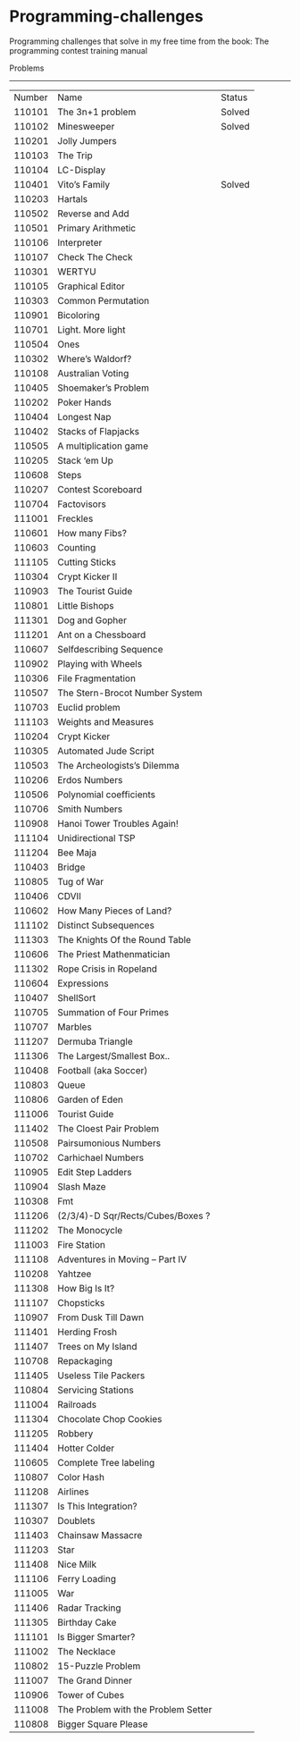 Programming-challenges
======================

Programming challenges that solve in my free time from the book: The programming contest training manual

Problems
________

<table>
   <tr>
      <td>Number</td>
      <td>Name</td>
      <td>Status</td>
   </tr>
   <tr>
      <td>110101</td>
      <td>The 3n+1 problem</td>
      <td>Solved</td>
   </tr>
   <tr>
      <td>110102</td>
      <td>Minesweeper</td>
      <td>Solved</td>
   </tr>
   <tr>
      <td>110201</td>
      <td>Jolly Jumpers</td>
      <td></td>
   </tr>
   <tr>
      <td>110103</td>
      <td>The Trip</td>
      <td></td>
   </tr>
   <tr>
      <td>110104</td>
      <td>LC-Display</td>
      <td></td>
   </tr>
   <tr>
      <td>110401</td>
      <td>Vito’s Family</td>
      <td>Solved</td>
   </tr>
   <tr>
      <td>110203</td>
      <td>Hartals</td>
      <td></td>
   </tr>
   <tr>
      <td>110502</td>
      <td>Reverse and Add</td>
      <td></td>
   </tr>
   <tr>
      <td>110501</td>
      <td>Primary Arithmetic</td>
      <td></td>
   </tr>
   <tr>
      <td>110106</td>
      <td>Interpreter</td>
      <td></td>
   </tr>
   <tr>
      <td>110107</td>
      <td>Check The Check</td>
      <td></td>
   </tr>
   <tr>
      <td>110301</td>
      <td>WERTYU</td>
      <td></td>
   </tr>
   <tr>
      <td>110105</td>
      <td>Graphical Editor</td>
      <td></td>
   </tr>
   <tr>
      <td>110303</td>
      <td>Common Permutation</td>
      <td></td>
   </tr>
   <tr>
      <td>110901</td>
      <td>Bicoloring</td>
      <td></td>
   </tr>
   <tr>
      <td>110701</td>
      <td>Light. More light</td>
      <td></td>
   </tr>
   <tr>
      <td>110504</td>
      <td>Ones</td>
      <td></td>
   </tr>
   <tr>
      <td>110302</td>
      <td>Where’s Waldorf?</td>
      <td></td>
   </tr>
   <tr>
      <td>110108</td>
      <td>Australian Voting</td>
      <td></td>
   </tr>
   <tr>
      <td>110405</td>
      <td>Shoemaker’s Problem</td>
      <td></td>
   </tr>
   <tr>
      <td>110202</td>
      <td>Poker Hands</td>
      <td></td>
   </tr>
   <tr>
      <td>110404</td>
      <td>Longest Nap</td>
      <td></td>
   </tr>
   <tr>
      <td>110402</td>
      <td>Stacks of Flapjacks</td>
      <td></td>
   </tr>
   <tr>
      <td>110505</td>
      <td>A multiplication game</td>
      <td></td>
   </tr>
   <tr>
      <td>110205</td>
      <td>Stack ‘em Up</td>
      <td></td>
   </tr>
   <tr>
      <td>110608</td>
      <td>Steps</td>
      <td></td>
   </tr>
   <tr>
      <td>110207</td>
      <td>Contest Scoreboard</td>
      <td></td>
   </tr>
   <tr>
      <td>110704</td>
      <td>Factovisors</td>
      <td></td>
   </tr>
   <tr>
      <td>111001</td>
      <td>Freckles</td>
      <td></td>
   </tr>
   <tr>
      <td>110601</td>
      <td>How many Fibs?</td>
      <td></td>
   </tr>
   <tr>
      <td>110603</td>
      <td>Counting</td>
      <td></td>
   </tr>
   <tr>
      <td>111105</td>
      <td>Cutting Sticks</td>
      <td></td>
   </tr>
   <tr>
      <td>110304</td>
      <td>Crypt Kicker II</td>
      <td></td>
   </tr>
   <tr>
      <td>110903</td>
      <td>The Tourist Guide</td>
      <td></td>
   </tr>
   <tr>
      <td>110801</td>
      <td>Little Bishops</td>
      <td></td>
   </tr>
   <tr>
      <td>111301</td>
      <td>Dog and Gopher</td>
      <td></td>
   </tr>
   <tr>
      <td>111201</td>
      <td>Ant on a Chessboard</td>
      <td></td>
   </tr>
   <tr>
      <td>110607</td>
      <td>Selfdescribing Sequence</td>
      <td></td>
   </tr>
   <tr>
      <td>110902</td>
      <td>Playing with Wheels</td>
      <td></td>
   </tr>
   <tr>
      <td>110306</td>
      <td>File Fragmentation</td>
      <td></td>
   </tr>
   <tr>
      <td>110507</td>
      <td>The Stern-Brocot Number System</td>
      <td></td>
   </tr>
   <tr>
      <td>110703</td>
      <td>Euclid problem</td>
      <td></td>
   </tr>
   <tr>
      <td>111103</td>
      <td>Weights and Measures</td>
      <td></td>
   </tr>
   <tr>
      <td>110204</td>
      <td>Crypt Kicker</td>
      <td></td>
   </tr>
   <tr>
      <td>110305</td>
      <td>Automated Jude Script</td>
      <td></td>
   </tr>
   <tr>
      <td>110503</td>
      <td>The Archeologists’s Dilemma</td>
      <td></td>
   </tr>
   <tr>
      <td>110206</td>
      <td>Erdos Numbers</td>
      <td></td>
   </tr>
   <tr>
      <td>110506</td>
      <td>Polynomial coefficients</td>
      <td></td>
   </tr>
   <tr>
      <td>110706</td>
      <td>Smith Numbers</td>
      <td></td>
   </tr>
   <tr>
      <td>110908</td>
      <td>Hanoi Tower Troubles Again!</td>
      <td></td>
   </tr>
   <tr>
      <td>111104</td>
      <td>Unidirectional TSP</td>
      <td></td>
   </tr>
   <tr>
      <td>111204</td>
      <td>Bee Maja</td>
      <td></td>
   </tr>
   <tr>
      <td>110403</td>
      <td>Bridge</td>
      <td></td>
   </tr>
   <tr>
      <td>110805</td>
      <td>Tug of War</td>
      <td></td>
   </tr>
   <tr>
      <td>110406</td>
      <td>CDVII</td>
      <td></td>
   </tr>
   <tr>
      <td>110602</td>
      <td>How Many Pieces of Land?</td>
      <td></td>
   </tr>
   <tr>
      <td>111102</td>
      <td>Distinct Subsequences</td>
      <td></td>
   </tr>
   <tr>
      <td>111303</td>
      <td>The Knights Of the Round Table</td>
      <td></td>
   </tr>
   <tr>
      <td>110606</td>
      <td>The Priest Mathenmatician</td>
      <td></td>
   </tr>
   <tr>
      <td>111302</td>
      <td>Rope Crisis in Ropeland</td>
      <td></td>
   </tr>
   <tr>
      <td>110604</td>
      <td>Expressions</td>
      <td></td>
   </tr>
   <tr>
      <td>110407</td>
      <td>ShellSort</td>
      <td></td>
   </tr>
   <tr>
      <td>110705</td>
      <td>Summation of Four Primes</td>
      <td></td>
   </tr>
   <tr>
      <td>110707</td>
      <td>Marbles</td>
      <td></td>
   </tr>
   <tr>
      <td>111207</td>
      <td>Dermuba Triangle</td>
      <td></td>
   </tr>
   <tr>
      <td>111306</td>
      <td>The Largest/Smallest Box..</td>
      <td></td>
   </tr>
   <tr>
      <td>110408</td>
      <td>Football (aka Soccer)</td>
      <td></td>
   </tr>
   <tr>
      <td>110803</td>
      <td>Queue</td>
      <td></td>
   </tr>
   <tr>
      <td>110806</td>
      <td>Garden of Eden</td>
      <td></td>
   </tr>
   <tr>
      <td>111006</td>
      <td>Tourist Guide</td>
      <td></td>
   </tr>
   <tr>
      <td>111402</td>
      <td>The Cloest Pair Problem</td>
      <td></td>
   </tr>
   <tr>
      <td>110508</td>
      <td>Pairsumonious Numbers</td>
      <td></td>
   </tr>
   <tr>
      <td>110702</td>
      <td>Carhichael Numbers</td>
      <td></td>
   </tr>
   <tr>
      <td>110905</td>
      <td>Edit Step Ladders</td>
      <td></td>
   </tr>
   <tr>
      <td>110904</td>
      <td>Slash Maze</td>
      <td></td>
   </tr>
   <tr>
      <td>110308</td>
      <td>Fmt</td>
      <td></td>
   </tr>
   <tr>
      <td>111206</td>
      <td>(2/3/4)-D Sqr/Rects/Cubes/Boxes ?</td>
      <td></td>
   </tr>
   <tr>
      <td>111202</td>
      <td>The Monocycle</td>
      <td></td>
   </tr>
   <tr>
      <td>111003</td>
      <td>Fire Station</td>
      <td></td>
   </tr>
   <tr>
      <td>111108</td>
      <td>Adventures in Moving – Part IV</td>
      <td></td>
   </tr>
   <tr>
      <td>110208</td>
      <td>Yahtzee</td>
      <td></td>
   </tr>
   <tr>
      <td>111308</td>
      <td>How Big Is It?</td>
      <td></td>
   </tr>
   <tr>
      <td>111107</td>
      <td>Chopsticks</td>
      <td></td>
   </tr>
   <tr>
      <td>110907</td>
      <td>From Dusk Till Dawn</td>
      <td></td>
   </tr>
   <tr>
      <td>111401</td>
      <td>Herding Frosh</td>
      <td></td>
   </tr>
   <tr>
      <td>111407</td>
      <td>Trees on My Island</td>
      <td></td>
   </tr>
   <tr>
      <td>110708</td>
      <td>Repackaging</td>
      <td></td>
   </tr>
   <tr>
      <td>111405</td>
      <td>Useless Tile Packers</td>
      <td></td>
   </tr>
   <tr>
      <td>110804</td>
      <td>Servicing Stations</td>
      <td></td>
   </tr>
   <tr>
      <td>111004</td>
      <td>Railroads</td>
      <td></td>
   </tr>
   <tr>
      <td>111304</td>
      <td>Chocolate Chop Cookies</td>
      <td></td>
   </tr>
   <tr>
      <td>111205</td>
      <td>Robbery</td>
      <td></td>
   </tr>
   <tr>
      <td>111404</td>
      <td>Hotter Colder</td>
      <td></td>
   </tr>
   <tr>
      <td>110605</td>
      <td>Complete Tree labeling</td>
      <td></td>
   </tr>
   <tr>
      <td>110807</td>
      <td>Color Hash</td>
      <td></td>
   </tr>
   <tr>
      <td>111208</td>
      <td>Airlines</td>
      <td></td>
   </tr>
   <tr>
      <td>111307</td>
      <td>Is This Integration?</td>
      <td></td>
   </tr>
   <tr>
      <td>110307</td>
      <td>Doublets</td>
      <td></td>
   </tr>
   <tr>
      <td>111403</td>
      <td>Chainsaw Massacre</td>
      <td></td>
   </tr>
   <tr>
      <td>111203</td>
      <td>Star</td>
      <td></td>
   </tr>
   <tr>
      <td>111408</td>
      <td>Nice Milk</td>
      <td></td>
   </tr>
   <tr>
      <td>111106</td>
      <td>Ferry Loading</td>
      <td></td>
   </tr>
   <tr>
      <td>111005</td>
      <td>War</td>
      <td></td>
   </tr>
   <tr>
      <td>111406</td>
      <td>Radar Tracking</td>
      <td></td>
   </tr>
   <tr>
      <td>111305</td>
      <td>Birthday Cake</td>
      <td></td>
   </tr>
   <tr>
      <td>111101</td>
      <td>Is Bigger Smarter?</td>
      <td></td>
   </tr>
   <tr>
      <td>111002</td>
      <td>The Necklace</td>
      <td></td>
   </tr>
   <tr>
      <td>110802</td>
      <td>15-Puzzle Problem</td>
      <td></td>
   </tr>
   <tr>
      <td>111007</td>
      <td>The Grand Dinner</td>
      <td></td>
   </tr>
   <tr>
      <td>110906</td>
      <td>Tower of Cubes</td>
      <td></td>
   </tr>
   <tr>
      <td>111008</td>
      <td>The Problem with the Problem Setter</td>
      <td></td>
   </tr>
   <tr>
      <td>110808</td>
      <td>Bigger Square Please</td>
      <td></td>
   </tr>
</table>